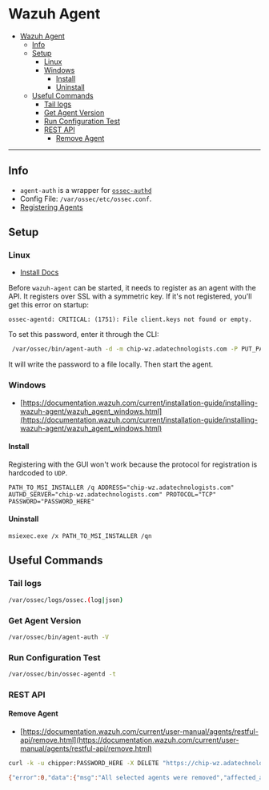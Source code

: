 # Wazuh Agent

<!-- MDTOC maxdepth:6 firsth1:1 numbering:0 flatten:0 bullets:1 updateOnSave:1 -->

- [Wazuh Agent](#wazuh-agent)
   - [Info](#info)
   - [Setup](#setup)
      - [Linux](#linux)
      - [Windows](#windows)
         - [Install](#install)
         - [Uninstall](#uninstall)
   - [Useful Commands](#useful-commands)
      - [Tail logs](#tail-logs)
      - [Get Agent Version](#get-agent-version)
      - [Run Configuration Test](#run-configuration-test)
      - [REST API](#rest-api)
         - [Remove Agent](#remove-agent)

<!-- /MDTOC -->

---

## Info

+   `agent-auth` is a wrapper for [`ossec-authd`](https://documentation.wazuh.com/current/user-manual/reference/daemons/ossec-authd.html#ossec-authd)
+   Config File: `/var/ossec/etc/ossec.conf`.
+   [Registering Agents](https://documentation.wazuh.com/current/user-manual/registering/index.html)

## Setup

### Linux

+   [Install Docs](https://documentation.wazuh.com/current/installation-guide/installing-wazuh-agent/index.html)

Before `wazuh-agent` can be started, it needs to register as an agent with the API. It registers over SSL with a symmetric key. If it's not registered, you'll get this error on startup:

```
ossec-agentd: CRITICAL: (1751): File client.keys not found or empty.
```

To set this password, enter it through the CLI:

```bash
 /var/ossec/bin/agent-auth -d -m chip-wz.adatechnologists.com -P PUT_PASSWORD_HERE
```

It will write the password to a file locally. Then start the agent.

### Windows

+   [https://documentation.wazuh.com/current/installation-guide/installing-wazuh-agent/wazuh_agent_windows.html](https://documentation.wazuh.com/current/installation-guide/installing-wazuh-agent/wazuh_agent_windows.html)

#### Install

Registering with the GUI won't work because the protocol for registration is hardcoded to `UDP`.

```
PATH_TO_MSI_INSTALLER /q ADDRESS="chip-wz.adatechnologists.com" AUTHD_SERVER="chip-wz.adatechnologists.com" PROTOCOL="TCP" PASSWORD="PASSWORD_HERE"
```

#### Uninstall

```
msiexec.exe /x PATH_TO_MSI_INSTALLER /qn
```

## Useful Commands

### Tail logs

```bash
/var/ossec/logs/ossec.(log|json)
```

### Get Agent Version

```bash
/var/ossec/bin/agent-auth -V
```

### Run Configuration Test

```bash
/var/ossec/bin/ossec-agentd -t
```

### REST API

#### Remove Agent

+   [https://documentation.wazuh.com/current/user-manual/agents/restful-api/remove.html](https://documentation.wazuh.com/current/user-manual/agents/restful-api/remove.html)

```bash
curl -k -u chipper:PASSWORD_HERE -X DELETE "https://chip-wz.adatechnologists.com:55000/agents/004"

{"error":0,"data":{"msg":"All selected agents were removed","affected_agents":["004"]}}
```
